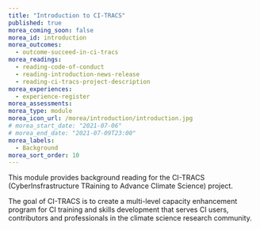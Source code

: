 ```yaml
---
title: "Introduction to CI-TRACS"
published: true
morea_coming_soon: false
morea_id: introduction
morea_outcomes:
  - outcome-succeed-in-ci-tracs
morea_readings:
  - reading-code-of-conduct
  - reading-introduction-news-release
  - reading-ci-tracs-project-description
morea_experiences:
  - experience-register
morea_assessments:
morea_type: module
morea_icon_url: /morea/introduction/introduction.jpg
# morea_start_date: "2021-07-06"
# morea_end_date: "2021-07-09T23:00"
morea_labels:
  - Background
morea_sort_order: 10
---
```


This module provides background reading for the CI-TRACS (CyberInsfrastructure TRaining to Advance Climate Science) project.

The goal of CI-TRACS is to create a multi-level capacity enhancement program for CI training and skills development that serves CI users, contributors and professionals in the climate science research community.
